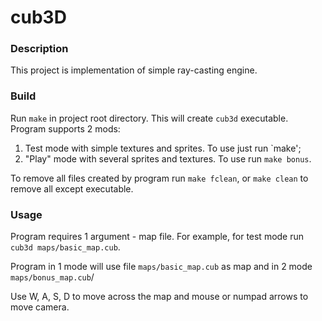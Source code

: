 # cub3D

### Description

This project is implementation of simple ray-casting engine.
 
### Build

 Run `make` in project root directory. This will create `cub3d` executable. Program supports 2 mods:

  1. Test mode with simple textures and sprites. To use just run `make';
  2. "Play" mode with several sprites and textures. To use run `make bonus`.
 
 To remove all files created by program run `make fclean`, or `make clean` to remove all except executable.
 
### Usage

Program requires 1 argument - map file. For example, for test mode run `cub3d maps/basic_map.cub`.

 Program in 1 mode will use file `maps/basic_map.cub` as map and in 2 mode `maps/bonus_map.cub`/

Use W, A, S, D to move across the map and mouse or numpad arrows to move camera.
